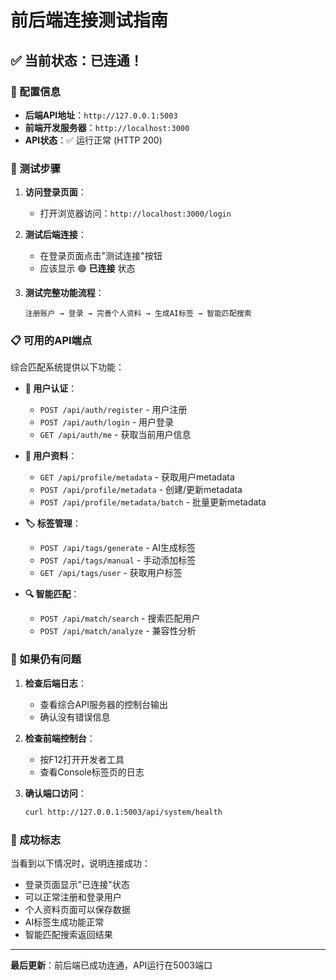 # 前后端连接测试指南

## ✅ 当前状态：已连通！

### 🔧 配置信息
- **后端API地址**：`http://127.0.0.1:5003`
- **前端开发服务器**：`http://localhost:3000`
- **API状态**：✅ 运行正常 (HTTP 200)

### 🚀 测试步骤

1. **访问登录页面**：
   - 打开浏览器访问：`http://localhost:3000/login`

2. **测试后端连接**：
   - 在登录页面点击"测试连接"按钮
   - 应该显示 🟢 **已连接** 状态

3. **测试完整功能流程**：
   ```
   注册账户 → 登录 → 完善个人资料 → 生成AI标签 → 智能匹配搜索
   ```

### 📋 可用的API端点

综合匹配系统提供以下功能：

- **🔐 用户认证**：
  - `POST /api/auth/register` - 用户注册
  - `POST /api/auth/login` - 用户登录
  - `GET /api/auth/me` - 获取当前用户信息

- **📝 用户资料**：
  - `GET /api/profile/metadata` - 获取用户metadata
  - `POST /api/profile/metadata` - 创建/更新metadata
  - `POST /api/profile/metadata/batch` - 批量更新metadata

- **🏷️ 标签管理**：
  - `POST /api/tags/generate` - AI生成标签
  - `POST /api/tags/manual` - 手动添加标签
  - `GET /api/tags/user` - 获取用户标签

- **🔍 智能匹配**：
  - `POST /api/match/search` - 搜索匹配用户
  - `POST /api/match/analyze` - 兼容性分析

### 🐛 如果仍有问题

1. **检查后端日志**：
   - 查看综合API服务器的控制台输出
   - 确认没有错误信息

2. **检查前端控制台**：
   - 按F12打开开发者工具
   - 查看Console标签页的日志

3. **确认端口访问**：
   ```bash
   curl http://127.0.0.1:5003/api/system/health
   ```

### 🎉 成功标志

当看到以下情况时，说明连接成功：
- 登录页面显示"已连接"状态
- 可以正常注册和登录用户
- 个人资料页面可以保存数据
- AI标签生成功能正常
- 智能匹配搜索返回结果

---

**最后更新**：前后端已成功连通，API运行在5003端口